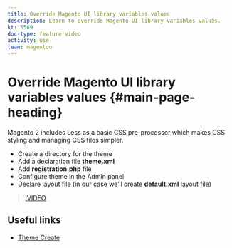 ```yaml
---
title: Override Magento UI library variables values
description: Learn to override Magento UI library variables values.
kt: 5569
doc-type: feature video
activity: use
team: magentou
---
```


# Override Magento UI library variables values {#main-page-heading}

Magento 2 includes Less as a basic CSS pre-processor which makes CSS styling and managing CSS files simpler.

* Create a directory for the theme
* Add a declaration file **theme.xml**
* Add **registration.php** file
* Configure theme in the Admin panel
* Declare layout file (in our case we’ll create **default.xml** layout file)

>[!VIDEO](https://video.tv.adobe.com/v/35757)

## Useful links

* [Theme Create](https://devdocs.magento.com/guides/v2.4/frontend-dev-guide/themes/theme-create.html)